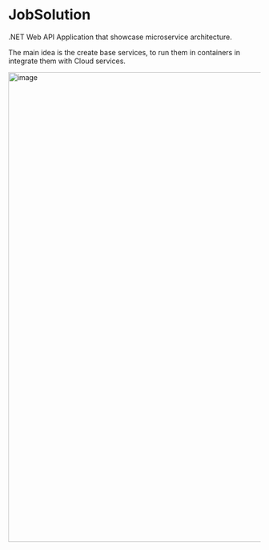 # JobSolution

.NET Web API Application that showcase microservice architecture.

The main idea is the create base services, to run them in containers in integrate them with Cloud services.

<img width="1707" height="939" alt="image" src="https://github.com/user-attachments/assets/be8c806a-57a6-48ea-8de2-a4411ea4eb40" />
